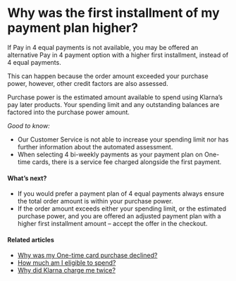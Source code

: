 # Why was the first installment of my payment plan higher?

If Pay in 4 equal payments is not available, you may be offered an alternative Pay in 4 payment option with a higher first installment, instead of 4 equal payments.

This can happen because the order amount exceeded your purchase power, however, other credit factors are also assessed.

Purchase power is the estimated amount available to spend using Klarna’s pay later products. Your spending limit and any outstanding balances are factored into the purchase power amount.

*Good to know:*

* Our Customer Service is not able to increase your spending limit nor has further information about the automated assessment.
* When selecting 4 bi\-weekly payments as your payment plan on One\-time cards, there is a service fee charged alongside the first payment.
#### What’s next?

* If you would prefer a payment plan of 4 equal payments always ensure the total order amount is within your purchase power.
* If the order amount exceeds either your spending limit, or the estimated purchase power, and you are offered an adjusted payment plan with a higher first installment amount – accept the offer in the checkout.
#### Related articles

* [Why was my One\-time card purchase declined?](https://www.klarna.com/us/customer-service/why-was-the-one-time-card-purchase-declined/)
* [How much am I eligible to spend?](https://www.klarna.com/us/customer-service/how-much-am-i-eligible-to-spend/)
* [Why did Klarna charge me twice?](https://www.klarna.com/us/customer-service/why-did-klarna-charge-me-twice/)

